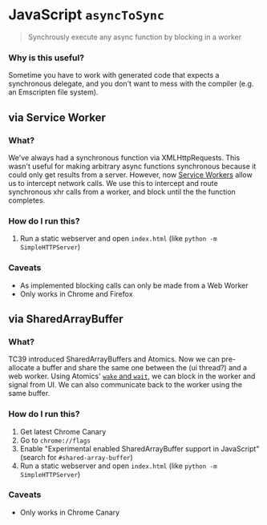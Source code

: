 # JavaScript `asyncToSync`

> Synchrously execute any async function by blocking in a worker

### Why is this useful?

Sometime you have to work with generated code that expects a synchronous delegate, and you don't want to mess with the compiler (e.g. an Emscripten file system).


## via Service Worker


### What?

We've always had a synchronous function via XMLHttpRequests. This wasn't useful for making arbitrary async functions synchronous because it could only get results from a server. However, now [Service Workers](https://developer.mozilla.org/en-US/docs/Web/API/Service_Worker_API) allow us to intercept network calls. We use this to intercept and route synchronous xhr calls from a worker, and block until the the function completes.

### How do I run this?

1. Run a static webserver and open `index.html` (like `python -m SimpleHTTPServer`)

### Caveats

- As implemented blocking calls can only be made from a Web Worker
- Only works in Chrome and Firefox

##  via SharedArrayBuffer


### What?

TC39 introduced SharedArrayBuffers and Atomics. Now we can pre-allocate a buffer and share the same one between the (ui thread?) and a web worker. Using Atomics' [`wake` and `wait`](https://developer.mozilla.org/zh-TW/docs/Web/JavaScript/Reference/Global_Objects/Atomics#Wait_and_wake), we can block in the worker and signal from UI. We can also communicate back to the worker using the same buffer.

### How do I run this?

1. Get latest Chrome Canary
2. Go to `chrome://flags`
3. Enable "Experimental enabled SharedArrayBuffer support in JavaScript" (search for `#shared-array-buffer`)
4. Run a static webserver and open `index.html` (like `python -m SimpleHTTPServer`)

### Caveats

- Only works in Chrome Canary

